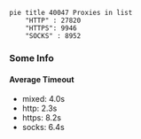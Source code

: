 
```mermaid
pie title 40047 Proxies in list
    "HTTP" : 27820
    "HTTPS": 9946
    "SOCKS" : 8952
```

### Some Info
#### Average Timeout

- mixed: 4.0s
- http: 2.3s
- https: 8.2s
- socks: 6.4s
